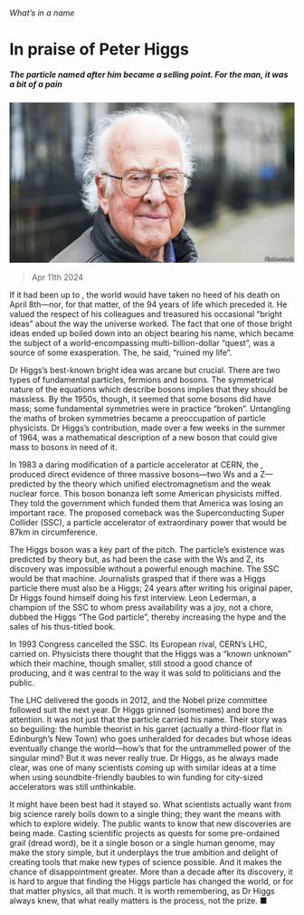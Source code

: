 ###### What’s in a name

# In praise of Peter Higgs 

##### The particle named after him became a selling point. For the man, it was a bit of a pain 

![image](images/20240413_LDP002.jpg) 

> Apr 11th 2024 

If it had been up to , the world would have taken no heed of his death on April 8th—nor, for that matter, of the 94 years of life which preceded it. He valued the respect of his colleagues and treasured his occasional “bright ideas” about the way the universe worked. The fact that one of those bright ideas ended up boiled down into an object bearing his name, which became the subject of a world-encompassing multi-billion-dollar “quest”, was a source of some exasperation. The, he said, “ruined my life”. 

Dr Higgs’s best-known bright idea was arcane but crucial. There are two types of fundamental particles, fermions and bosons. The symmetrical nature of the equations which describe bosons implies that they should be massless. By the 1950s, though, it seemed that some bosons did have mass; some fundamental symmetries were in practice “broken”. Untangling the maths of broken symmetries became a preoccupation of particle physicists. Dr Higgs’s contribution, made over a few weeks in the summer of 1964, was a mathematical description of a new boson that could give mass to bosons in need of it. 

In 1983 a daring modification of a particle accelerator at CERN, the , produced direct evidence of three massive bosons—two Ws and a Z—predicted by the theory which unified electromagnetism and the weak nuclear force. This boson bonanza left some American physicists miffed. They told the government which funded them that America was losing an important race. The proposed comeback was the Superconducting Super Collider (SSC), a particle accelerator of extraordinary power that would be 87km in circumference. 

The Higgs boson was a key part of the pitch. The particle’s existence was predicted by theory but, as had been the case with the Ws and Z, its discovery was impossible without a powerful enough machine. The SSC would be that machine. Journalists grasped that if there was a Higgs particle there must also be a Higgs; 24 years after writing his original paper, Dr Higgs found himself doing his first interview. Leon Lederman, a champion of the SSC to whom press availability was a joy, not a chore, dubbed the Higgs “The God particle”, thereby increasing the hype and the sales of his thus-titled book. 

In 1993 Congress cancelled the SSC. Its European rival, CERN’s LHC, carried on. Physicists there thought that the Higgs was a “known unknown” which their machine, though smaller, still stood a good chance of producing, and it was central to the way it was sold to politicians and the public. 

The LHC delivered the goods in 2012, and the Nobel prize committee followed suit the next year. Dr Higgs grinned (sometimes) and bore the attention. It was not just that the particle carried his name. Their story was so beguiling: the humble theorist in his garret (actually a third-floor flat in Edinburgh’s New Town) who goes unheralded for decades but whose ideas eventually change the world—how’s that for the untrammelled power of the singular mind? But it was never really true. Dr Higgs, as he always made clear, was one of many scientists coming up with similar ideas at a time when using soundbite-friendly baubles to win funding for city-sized accelerators was still unthinkable. 

It might have been best had it stayed so. What scientists actually want from big science rarely boils down to a single thing; they want the means with which to explore widely. The public wants to know that new discoveries are being made. Casting scientific projects as quests for some pre-ordained grail (dread word), be it a single boson or a single human genome, may make the story simple, but it underplays the true ambition and delight of creating tools that make new types of science possible. And it makes the chance of disappointment greater. More than a decade after its discovery, it is hard to argue that finding the Higgs particle has changed the world, or for that matter physics, all that much. It is worth remembering, as Dr Higgs always knew, that what really matters is the process, not the prize. ■

